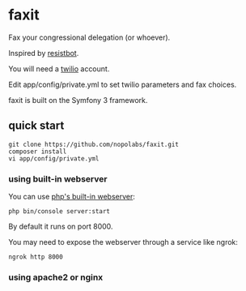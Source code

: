 faxit
=====

Fax your congressional delegation (or whoever).

Inspired by [resistbot](resistbot.io).

You will need a [twilio](https://www.twilio.com) account.

Edit app/config/private.yml to set twilio parameters and fax choices.

faxit is built on the Symfony 3 framework.

## quick start

```
git clone https://github.com/nopolabs/faxit.git
composer install
vi app/config/private.yml
```

### using built-in webserver

You can use [php's built-in webserver](http://symfony.com/doc/current/setup/built_in_web_server.html):

```
php bin/console server:start
```

By default it runs on port 8000.

You may need to expose the webserver through a service like ngrok:

```
ngrok http 8000
```

### using apache2 or nginx

